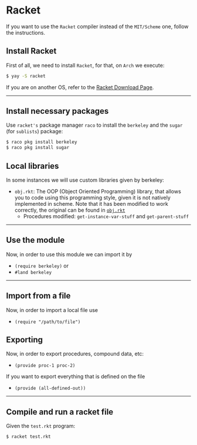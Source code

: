 # Racket

If you want to use the `Racket` compiler instead of the `MIT/Scheme` one, follow the instructions.

## Install Racket

First of all, we need to install `Racket`, for that, on `Arch` we execute:

```bash
$ yay -S racket
```

If you are on another OS, refer to the [Racket Download Page](https://download.racket-lang.org/).

---

## Install necessary packages

Use `racket's` package manager `raco` to install the `berkeley` and the `sugar` (for `sublists`) package:

```bash
$ raco pkg install berkeley 
$ raco pkg install sugar 
```

## Local libraries

In some instances we will use custom libraries given by berkeley:

- `obj.rkt`: The OOP (Object Oriented Programming) library, that allows you to code using this programming style, given it is not natively implemented in scheme.
    Note that it has been modified to work correctly, the original can be found in [`obj.rkt`](https://github.com/tmaetzold/cs61as/blob/master/lib/obj.rkt)
    - Procedures modified: `get-instance-var-stuff` and `get-parent-stuff`

---

## Use the module

Now, in order to use this module we can import it by

- `(require berkeley)` or
- `#land berkeley`

---

## Import from a file

Now, in order to import a local file use

- `(require "/path/to/file")`

## Exporting

Now, in order to export procedures, compound data, etc:

- `(provide proc-1 proc-2)`

If you want to export everything that is defined on the file

- `(provide (all-defined-out))`

---

## Compile and run a racket file

Given the `test.rkt` program:

```bash
$ racket test.rkt
```
